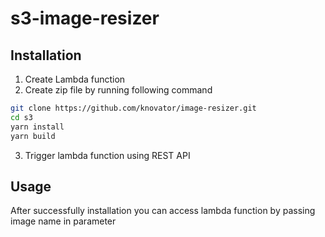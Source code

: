 # s3-image-resizer

## Installation
1. Create Lambda function
2. Create zip file by running following command
```sh
git clone https://github.com/knovator/image-resizer.git
cd s3
yarn install
yarn build
```
3. Trigger lambda function using REST API

## Usage
After successfully installation you can access lambda function by passing image name in parameter